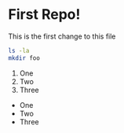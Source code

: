 # First Repo!

This is the first change to this file

```sh
ls -la
mkdir foo
```

1. One
2. Two
3. Three

- One
- Two
- Three

